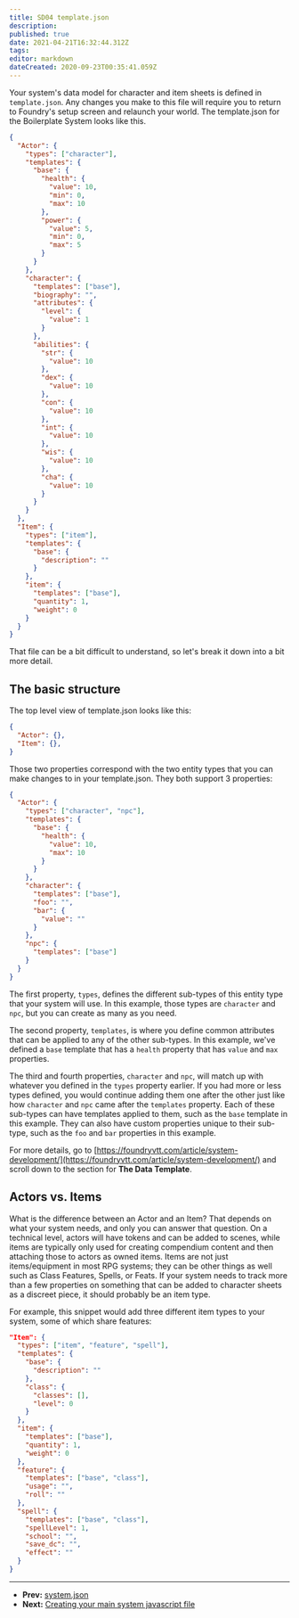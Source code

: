 ```yaml
---
title: SD04 template.json
description: 
published: true
date: 2021-04-21T16:32:44.312Z
tags: 
editor: markdown
dateCreated: 2020-09-23T00:35:41.059Z
---
```


Your system's data model for character and item sheets is defined in <!-- {% raw %} -->`template.json`<!-- {% endraw %} -->. Any changes you make to this file will require you to return to Foundry's setup screen and relaunch your world. The template.json for the Boilerplate System looks like this.

<!--- {% raw %} --->

```json
{
  "Actor": {
    "types": ["character"],
    "templates": {
      "base": {
        "health": {
          "value": 10,
          "min": 0,
          "max": 10
        },
        "power": {
          "value": 5,
          "min": 0,
          "max": 5
        }
      }
    },
    "character": {
      "templates": ["base"],
      "biography": "",
      "attributes": {
        "level": {
          "value": 1
        }
      },
      "abilities": {
        "str": {
          "value": 10
        },
        "dex": {
          "value": 10
        },
        "con": {
          "value": 10
        },
        "int": {
          "value": 10
        },
        "wis": {
          "value": 10
        },
        "cha": {
          "value": 10
        }
      }
    }
  },
  "Item": {
    "types": ["item"],
    "templates": {
      "base": {
        "description": ""
      }
    },
    "item": {
      "templates": ["base"],
      "quantity": 1,
      "weight": 0
    }
  }
}
```

<!--- {% endraw %} --->

That file can be a bit difficult to understand, so let's break it down into a bit more detail.

## The basic structure

The top level view of template.json looks like this:

<!--- {% raw %} --->

```json
{
  "Actor": {},
  "Item": {},
}
```

<!--- {% endraw %} --->

Those two properties correspond with the two entity types that you can make changes to in your template.json. They both support 3 properties:

<!--- {% raw %} --->

```json
{
  "Actor": {
    "types": ["character", "npc"],
    "templates": {
      "base": {
        "health": {
          "value": 10,
          "max": 10
        }
      }
    },
    "character": {
      "templates": ["base"],
      "foo": "",
      "bar": {
        "value": ""
      }
    },
    "npc": {
      "templates": ["base"]
    }
  }
}
```

<!--- {% endraw %} --->

The first property, <!-- {% raw %} -->`types`<!-- {% endraw %} -->, defines the different sub-types of this entity type that your system will use.  In this example, those types are <!-- {% raw %} -->`character`<!-- {% endraw %} --> and <!-- {% raw %} -->`npc`<!-- {% endraw %} -->, but you can create as many as you need.

The second property, <!-- {% raw %} -->`templates`<!-- {% endraw %} -->, is where you define common attributes that can be applied to any of the other sub-types. In this example, we've defined a <!-- {% raw %} -->`base`<!-- {% endraw %} --> template that has a <!-- {% raw %} -->`health`<!-- {% endraw %} --> property that has <!-- {% raw %} -->`value`<!-- {% endraw %} --> and <!-- {% raw %} -->`max`<!-- {% endraw %} --> properties.

The third and fourth properties, <!-- {% raw %} -->`character`<!-- {% endraw %} --> and <!-- {% raw %} -->`npc`<!-- {% endraw %} -->, will match up with whatever you defined in the <!-- {% raw %} -->`types`<!-- {% endraw %} --> property earlier. If you had more or less types defined, you would continue adding them one after the other just like how <!-- {% raw %} -->`character`<!-- {% endraw %} --> and <!-- {% raw %} -->`npc`<!-- {% endraw %} --> came after the <!-- {% raw %} -->`templates`<!-- {% endraw %} --> property. Each of these sub-types can have templates applied to them, such as the <!-- {% raw %} -->`base`<!-- {% endraw %} --> template in this example. They can also have custom properties unique to their sub-type, such as the <!-- {% raw %} -->`foo`<!-- {% endraw %} --> and <!-- {% raw %} -->`bar`<!-- {% endraw %} --> properties in this example.

For more details, go to [https://foundryvtt.com/article/system-development/](https://foundryvtt.com/article/system-development/) and scroll down to the section for **The Data Template**.

## Actors vs. Items

What is the difference between an Actor and an Item? That depends on what your system needs, and only you can answer that question. On a technical level, actors will have tokens and can be added to scenes, while items are typically only used for creating compendium content and then attaching those to actors as owned items. Items are not just items/equipment in most RPG systems; they can be other things as well such as Class Features, Spells, or Feats. If your system needs to track more than a few properties on something that can be added to character sheets as a discreet piece, it should probably be an item type.

For example, this snippet would add three different item types to your system, some of which share features:

<!--- {% raw %} --->

```json
"Item": {
  "types": ["item", "feature", "spell"],
  "templates": {
    "base": {
      "description": ""
    },
    "class": {
      "classes": [],
      "level": 0
    }
  },
  "item": {
    "templates": ["base"],
    "quantity": 1,
    "weight": 0
  },
  "feature": {
    "templates": ["base", "class"],
    "usage": "",
    "roll": ""
  },
  "spell": {
    "templates": ["base", "class"],
    "spellLevel": 1,
	"school": "",
	"save_dc": "",
	"effect": ""
  }
}
```

<!--- {% endraw %} --->

---

* **Prev:** [system.json](https://foundryvtt.wiki/en/development/guides/SD-tutorial/SD03-systemjson)
* **Next:** [Creating your main system javascript file](https://foundryvtt.wiki/en/development/guides/SD-tutorial/SD05-Creating-your-main-JS-file)